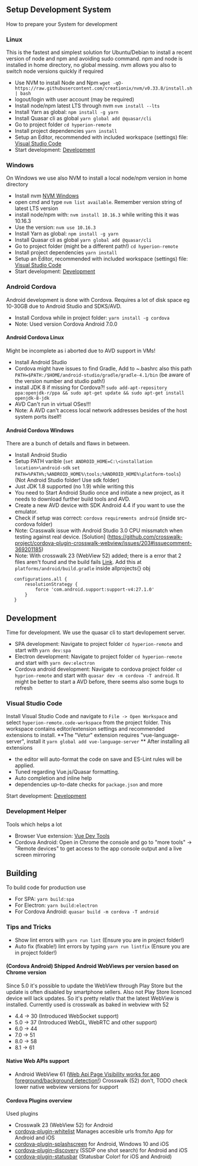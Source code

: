 ## Setup Development System
How to prepare your System for development

### Linux
This is the fastest and simplest solution for Ubuntu/Debian to install a recent version of node and npm and avoiding sudo command. npm and node is installed in home directory, no global messing. nvm allows you also to switch node versions quickly if required
 - Use NVM to install Node and Npm `wget -qO- https://raw.githubusercontent.com/creationix/nvm/v0.33.8/install.sh | bash`
 - logout/login with user account (may be required)
 - Install node/npm latest LTS through nvm  `nvm install --lts`
 - Install Yarn as global: `npm install -g yarn`
 - Install Quasar cli as global `yarn global add @quasar/cli`
 - Go to project folder `cd hyperion-remote`
 - Install project dependencies `yarn install`
 - Setup an Editor, recommended with included workspace (settings) file: [Visual Studio Code](###VisualStudioCode)
 - Start development: [Development](##Development)

### Windows
On Windows we use also NVM to install a local node/npm version in home directory
 - Install nvm [NVM Windows](https://github.com/coreybutler/nvm-windows)
 - open cmd and type `nvm list available`. Remember version string of latest LTS version
 - install node/npm with: `nvm install 10.16.3` while writing this it was 10.16.3
 - Use the version: `nvm use 10.16.3`
 - Install Yarn as global: `npm install -g yarn`
 - Install Quasar cli as global `yarn global add @quasar/cli`
 - Go to project folder (might be a different path!) `cd hyperion-remote`
 - Install project dependencies `yarn install`
 - Setup an Editor, recommended with included workspace (settings) file: [Visual Studio Code](###VisualStudioCode)
 - Start development: [Development](##Development)

### Android Cordova
Android development is done with Cordova. Requires a lot of disk space eg 10-30GB due to Android Studio and SDKS/AVD.
- Install Cordova while in project folder: `yarn install -g cordova`
- Note: Used version Cordova Android 7.0.0

#### Android Cordova Linux
Might be incomplete as i aborted due to AVD support in VMs!
 - Install Android Studio
 - Cordova might have issues to find Gradle, Add to ~.bashrc also this path `PATH=$PATH:/$HOME/android-studio/gradle/gradle-4.1/bin` (be aware of the version number and studio path!)
 - install JDK 8 if  missing for Cordova?! `sudo add-apt-repository ppa:openjdk-r/ppa && sudo apt-get update && sudo apt-get install openjdk-8-jdk`
 - AVD Can't run in virtual OSes!!!
 - Note: A AVD can't access local network addresses besides of the host system ports itself!

#### Android Cordova Windows
There are a bunch of details and flaws in between.
 - Install Android Studio
 - Setup PATH varible (`set ANDROID_HOME=C:\<installation location>\android-sdk` `set PATH=%PATH%;%ANDROID_HOME%\tools;%ANDROID_HOME%\platform-tools`) (Not Android Studio folder! Use sdk folder)
  - Just JDK 1.8 supported (no 1.9) while writing this
 - You need to Start Android Studio once and initiate a new project, as it needs to download further build tools and AVD.
 - Create a new AVD device with SDK Android 4.4  if you want to use the emulator.
 - Check if setup was correct: `cordova requirements android` (inside src-cordova folder)
 - Note: Crasswalk issue with Android Studio 3.0 CPU missmatch when testing against real device. [Solution] (https://github.com/crosswalk-project/cordova-plugin-crosswalk-webview/issues/203#issuecomment-369201185)
 - Note: With crosswalk 23 (WebView 52) added; there is a error that 2 files aren't found and the build fails [Link](https://stackoverflow.com/questions/49162538/cordova-build-android-unable-to-find-attribute-androidfontvariationsettings-a). Add this at `platforms/android/build.gradle` inside allprojects{} obj
```
   configurations.all {
       resolutionStrategy {
           force 'com.android.support:support-v4:27.1.0'
       }
   }
```

## Development
Time for development. We use the quasar cli to start devlopement server.
 - SPA development: Navigate to project folder `cd hyperion-remote` and start with `yarn dev:spa`
 - Electron development: Navigate to project folder `cd hyperion-remote` and start with `yarn dev:electron`
 - Cordova android development: Navigate to cordova project folder `cd hyprion-remote` and start with `quasar dev -m cordova -T android`. It might be better to start a AVD before, there seems also some bugs to refresh

### Visual Studio Code
Install Visual Studio Code and navigate to `File -> Open Workspace` and select `hyperion-remote.code-workspace` from the project folder. This workspace contains editor/extension settings and recommended extensions to install.
**The "Vetur" extension requires "vue-language-server", install it `yarn global add vue-language-server` **
After installing all extensions
- the editor will auto-format the code on save and ES-Lint rules will be applied.
- Tuned regarding Vue.js/Quasar formatting.
- Auto completion and inline help
- dependencies up-to-date checks for `package.json` and more

Start development: [Development](##Development)


### Development Helper
Tools which helps a lot
- Browser Vue extension: [Vue Dev Tools](https://github.com/vuejs/vue-devtools)
- Cordova Android: Open in Chrome the console and go to "more tools" -> "Remote devices" to get access to the app console output and a live screen mirroring

## Building
To build code for production use
- For SPA: `yarn build:spa`
- For Electron: `yarn build:electron`
- For Cordova Android: `quasar build -m cordova -T android`

### Tips and Tricks
 - Show lint errors with `yarn run lint` (Ensure you are in project folder!)
 - Auto fix (fixable!) lint errors by typing `yarn run lintfix` (Ensure you are in project folder!)

#### (Cordova Android) Shipped Android WebViews per version based on Chrome version
Since 5.0 it's possible to update the WebView through Play Store but the update is often disabled by smartphone sellers. Also not Play Store licenced device will lack updates. So it's pretty relativ that the latest WebView is installed. Currently used is crosswalk as baked in webview with 52
 - 4.4 -> 30 (Introduced WebSocket support)
 - 5.0 -> 37 (Introduced WebGL, WebRTC and other support)
 - 6.0 -> 44
 - 7.0 -> 51
 - 8.0 -> 58
 - 8.1 -> 61

#### Native Web APIs support
- Android WebView 61 ([Web Api Page Visibility works for app foreground/background detection!](https://developer.mozilla.org/en-US/docs/Web/API/Page_Visibility_API)) Crosswalk (52) don't, TODO check lower native webview versions for support

#### Cordova Plugins overview
Used plugins
- Crosswalk 23 (WebView 52) for Android
- [cordova-plugin-whitelist](https://cordova.apache.org/docs/en/latest/guide/appdev/whitelist/index.html) Manages accesible urls from/to App for Android and iOS
- [cordova-plugin-splashscreen](https://cordova.apache.org/docs/en/latest/reference/cordova-plugin-splashscreen/index.html) for Android, Windows 10 and iOS
- [cordova-plugin-discovery](https://www.npmjs.com/package/cordova-plugin-discovery) (SSDP one shot search) for Android and iOS
- [cordova-plugin-statusbar](https://cordova.apache.org/docs/en/latest/reference/cordova-plugin-statusbar/) (Statusbar Color! for iOS and Android)